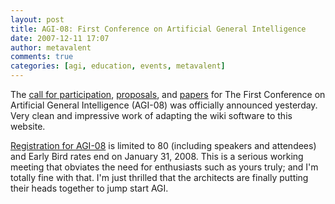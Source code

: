 ```yaml
---
layout: post
title: AGI-08: First Conference on Artificial General Intelligence
date: 2007-12-11 17:07
author: metavalent
comments: true
categories: [agi, education, events, metavalent]
---
```

The <a href="http://www.agi-08.org/participation.php">call for participation</a>, <a href="http://www.agi-08.org/proposals.php">proposals</a>, and <a href="http://www.agi-08.org/call.php">papers</a> for The First Conference on Artificial General Intelligence (AGI-08) was officially announced yesterday. Very clean and impressive work of adapting  the wiki software to this website. 

<a href="http://www.agi-08.org/reg.php">Registration for AGI-08</a> is limited to 80 (including speakers and attendees) and Early Bird rates end on January 31, 2008. This is a serious working meeting that obviates the need for enthusiasts such as yours truly; and I'm totally fine with that. I'm just thrilled that the architects are finally putting their heads together to jump start AGI.
